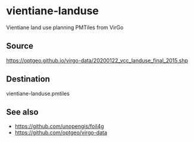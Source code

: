 # vientiane-landuse
Vientiane land use planning PMTiles from VirGo

## Source
https://optgeo.github.io/virgo-data/20200122_vcc_landuse_final_2015.shp

## Destination
vientiane-landuse.pmtiles

## See also
- https://github.com/unopengis/foil4g
- https://github.com/optgeo/virgo-data
